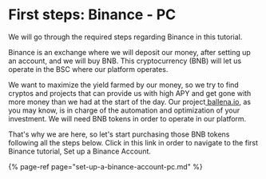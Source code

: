 # First steps: Binance - PC

We will go through the required steps regarding Binance in this tutorial.

Binance is an exchange where we will deposit our money, after setting up an account, and we will buy BNB. This cryptocurrency \(BNB\) will let us operate in the BSC where our platform operates.

We want to maximize the yield farmed by our money, so we try to find cryptos and projects that can provide us with high APY and get gone with more money than we had at the start of the day. Our project[ ballena.io](https://ballena.io/), as you may know, is in charge of the automation and optimization of your investment. We will need BNB tokens in order to operate in our platform.

That's why we are here, so let's start purchasing those BNB tokens following all the steps below. Click in this link in order to navigate to the first Binance tutorial, Set up a Binance Account.  


{% page-ref page="set-up-a-binance-account-pc.md" %}



